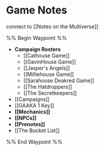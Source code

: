 # Game Notes
connect to [[Notes on the Multiverse]]

%% Begin Waypoint %%
- **Campaign Rosters**
	- [[Cathouse Game]]
	- [[GavinHouse Game]]
	- [[Jasper's Angels]]
	- [[Milliehouse Game]]
	- [[Sarahouse Deakred Game]]
	- [[The Hatdroppers]]
	- [[The Secretkeepers]]
- [[Campaigns]]
- [[GAAKA 1 Key]]
- **[[Mechanics]]**
- **[[NPCs]]**
- **[[Prenotes]]**
- [[The Bucket List]]

%% End Waypoint %%